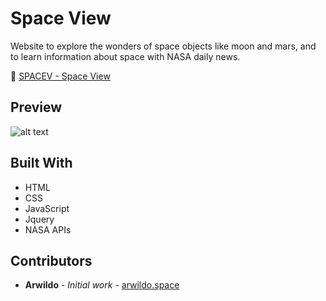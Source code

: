 # Space View
Website to explore the wonders of space objects like moon and mars, and to learn information about space with NASA daily news.

:rocket: [SPACEV - Space View](https://www.arwildo.space/space-view/)

## Preview
![alt text](https://www.arwildo.space/assets/images/Space%20view.png "Website Preview")

## Built With

* HTML
* CSS
* JavaScript
* Jquery
* NASA APIs

## Contributors

* **Arwildo** - *Initial work* - [arwildo.space](http://www.arwildo.space/)
